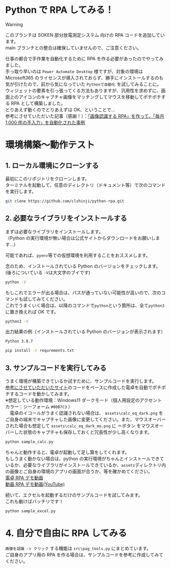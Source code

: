 # Python で RPA してみる！

> [!WARNING]
> このブランチは SOKEN 部分放電測定システム 向けの RPA コードを追加しています。<br />main ブランチとの整合は確保していませんので、ご注意ください。

仕事の都合で手作業を自動化するために RPA を作る必要があったのでやってみました。<br />手っ取り早いのは `Power Automate Desktop` 様ですが、対象の環境は Microsoft365 のライセンスが導入されておらず、勝手にインストールするのも気が引けたので、前から気になっていた `Pythonで自動化` を試してみることに。<br />ウィジェットの要素を引っ張ってくる方法もありますが、汎用性を求めずに、画面上のアイコンのキャプチャ画像をマッチングしてマウスを移動してポチポチする RPA として構築しました。<br />とりあえず動くのでとりあえずは OK、ということで…<br />参考にさせていただいた記事（感謝！）：[「画像認識する RPA」を作って、「毎月 1,000 件の手入力」を自動化された事例](https://forum.pc5bai.com/article/rpa-by-python/)

# 環境構築～動作テスト

## 1. ローカル環境にクローンする

最初にこのリポジトリをクローンします。<br />ターミナルを起動して、任意のディレクトリ（ドキュメント等）で次のコマンドを実行します。

```bash
git clone https://github.com/clshinji/python-rpa.git
```

## 2. 必要なライブラリをインストールする

まずは必要なライブラリをインストールします。<br />（Python の実行環境が無い場合は公式サイトからダウンロードをお願いします…）

可能であれば、`pyenv`等での仮想環境を利用することをおススメします。

念のため、インストールされている Python のバージョンをチェックします。<br />(後ろについている `-V`は大文字のブイです)

```bash
python -V
```

もしこれでエラーが出る場合は、パスが通っていない可能性が高いので、次のコマンドも試してみてください。<br />これでうまくいく場合は、以降のコマンドで`python`という箇所は、全て`python3`に置き換えれば OK です。

```bash
python3 -V
```

出力結果の例（インストールされている Python のバージョンが表示されます）

```bash
Python 3.8.7
```

```bash
pip install -r requrements.txt
```

## 3. サンプルコードを実行してみる

うまく環境が構築できているか試すために、サンプルコードを実行します。<br />[参考にさせていただいたサイト](https://forum.pc5bai.com/article/rpa-by-python/)のコードをベースに作成した電卓を自動でポチポチするコードを動かしてみます。<br />※想定している動作環境：Windows11 ダークモード（個人用設定のアクセントカラー：シーフォーム `#00B7C3` ）<br />　電卓のイコールがうまく認識されない場合は、 `assets\calc_eq_dark.png` をご自身の端末でキャプチャした画像に変更してください。また、マウスオーバーされた場合も想定して `assets\calc_eq_dark_mo.png` に ＝ボタン をマウスオーバーした状態のキャプチャも保存しておくと冗長性が少し高くなります。

```bash
python sample_calc.py
```

ちゃんと動作すると、電卓が起動して足し算をしてくれます。<br />もしうまく動かない場合は、python の実行環境がちゃんとインストールできているか、必要なライブラリがインストールできているか、`assets`ディレクトリ内の画像とご自身の環境のアプリの画面が合うか、等を確かめてください。<br />[電卓 RPA デモ動画](https://github.com/clshinji/python-rpa/blob/d9a89800858db2495be0b07835715ff7d3af0442/demo/demo_calc.mp4)<br />[動画 RPA デモ動画(YouTube)](https://youtu.be/VNADz47d1bg)

続いて、エクセルを起動するだけのサンプルコードを試してみます。<br />これも動けばバッチリです！

```bash
python sample_excel.py
```

# 4. 自分で自由に RPA してみる

`画像を認識 -> クリック` する機能は `src\pag_tools.py` にまとめています。<br />ご自身のアプリ用の RPA を作る場合は、サンプルコードを参考に作成してみてください。
